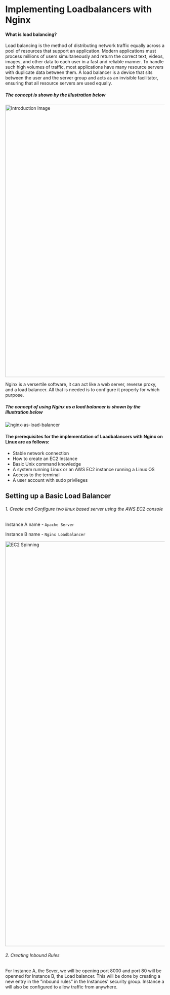 # Implementing Loadbalancers with Nginx

#### What is load balancing?
Load balancing is the method of distributing network traffic equally across a pool of resources that support an application. Modern applications must process millions of users simultaneously and return the correct text, videos, images, and other data to each user in a fast and reliable manner. To handle such high volumes of traffic, most applications have many resource servers with duplicate data between them. A load balancer is a device that sits between the user and the server group and acts as an invisible facilitator, ensuring that all resource servers are used equally.

##### The concept is shown by the illustration below

<img width="861" alt="Introduction Image" src="https://github.com/AndromedaIsComingg/Other-Projects/assets/140917780/8a6ea022-db0f-4241-9a09-48e45f816620">



Nginx is a versertile software, it can act like a web server, reverse proxy, and a load balancer. All that is needed is to configure it properly for which purpose.

##### The concept of using Nginx as a load balancer is shown by the illustration below


![nginx-as-load-balancer](https://github.com/AndromedaIsComingg/Other-Projects/assets/140917780/a296006e-1fd8-477b-9c6b-d281565f57cd)


#### The prerequisites for the implementation of Loadbalancers with Nginx on Linux are as follows:

- Stable network connection
- How to create an EC2 Instance
- Basic Unix command knowledge
- A system running Linux or an AWS EC2 instance running a Linux OS
- Access to the terminal
- A user account with sudo privileges


## Setting up a Basic Load Balancer

###### 1. Create and Configure two linux based server using the AWS EC2 console

Instance A name - `Apache Server`

Instance B name - `Nginx Loadbalancer`

<img width="1280" alt="EC2 Spinning" src="https://github.com/AndromedaIsComingg/Other-Projects/assets/140917780/80e76f5b-56b7-4f7b-8875-969e4250752c">


###### 2. Creating Inbound Rules
For Instance A, the Sever, we will be opening port 8000 and port 80 will be openned for Instance B, the Load balancer. This will be done by creating a new entry in the "inbound rules" in the Instances' security group.
Instance a will also be configured to allow traffic from anywhere.
